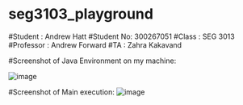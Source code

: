 # seg3103_playground
#Student : Andrew Hatt
#Student No: 300267051
#Class : SEG 3013
#Professor : Andrew Forward
#TA : Zahra Kakavand

#Screenshot of Java Environment on my machine:

![image](https://user-images.githubusercontent.com/43865276/118867312-f048f480-b8b0-11eb-8916-6162ab329df9.png)


#Screenshot of Main execution:
![image](https://user-images.githubusercontent.com/43865276/118869726-c04f2080-b8b3-11eb-89d5-22c843c22f0a.png)




